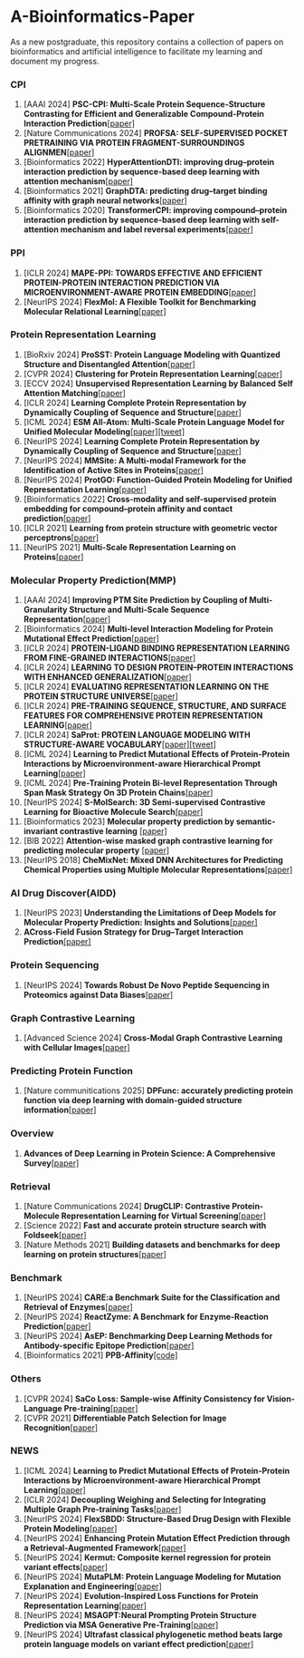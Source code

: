 # A-Bioinformatics-Paper
As a new postgraduate, this repository contains a collection of papers on bioinformatics and artificial intelligence to facilitate my learning and document my progress.
### CPI
1. [AAAI 2024] **PSC-CPI: Multi-Scale Protein Sequence-Structure Contrasting for Efficient and Generalizable Compound-Protein Interaction Prediction**[[paper]](https://arxiv.org/pdf/2402.08198)
2. [Nature Communications 2024] **PROFSA: SELF-SUPERVISED POCKET PRETRAINING VIA PROTEIN FRAGMENT-SURROUNDINGS ALIGNMEN**[[paper]](https://arxiv.org/pdf/2310.07229)
3. [Bioinformatics 2022] **HyperAttentionDTI: improving drug–protein interaction prediction by sequence-based deep learning with attention mechanism**[[paper]](https://academic.oup.com/bioinformatics/article-pdf/38/3/655/49008432/btab715.pdf)
4. [Bioinformatics 2021] **GraphDTA: predicting drug–target binding affinity with graph neural networks**[[paper]](https://academic.oup.com/bioinformatics/article-pdf/37/8/1140/50340643/btaa921.pdf)
5. [Bioinformatics 2020] **TransformerCPI: improving compound–protein interaction prediction by sequence-based deep learning with self-attention mechanism and label reversal experiments**[[paper]](https://academic.oup.com/bioinformatics/article-pdf/36/16/4406/50676855/btaa524.pdf)
### PPI
1. [ICLR 2024] **MAPE-PPI: TOWARDS EFFECTIVE AND EFFICIENT PROTEIN-PROTEIN INTERACTION PREDICTION VIA MICROENVIRONMENT-AWARE PROTEIN EMBEDDING**[[paper]](https://openreview.net/pdf?id=itGkF993gz)
2. [NeurIPS 2024] **FlexMol: A Flexible Toolkit for Benchmarking Molecular Relational Learning**[[paper]](https://steven51516.github.io/assets/pdf/flexmol.pdf)
### Protein Representation Learning
1. [BioRxiv 2024] **ProSST: Protein Language Modeling with Quantized Structure and Disentangled Attention**[[paper]](https://openreview.net/pdf/6c75eed7fafd81f83f87f954b10f95768b59f37b.pdf)
2. [CVPR 2024] **Clustering for Protein Representation Learning**[[paper]](https://arxiv.org/pdf/2404.00254)
3. [ECCV 2024] **Unsupervised Representation Learning by Balanced Self Attention Matching**[[paper]](https://www.ecva.net/papers/eccv_2024/papers_ECCV/papers/11230.pdf)
4. [ICLR 2024] **Learning Complete Protein Representation by Dynamically Coupling of Sequence and Structure**[[paper]](https://openreview.net/pdf?id=0e5uOaJxo1)
5. [ICML 2024] **ESM All-Atom: Multi-Scale Protein Language Model for Unified Molecular Modeling**[[paper]](https://arxiv.org/abs/2403.12995)[[tweet]](https://air.tsinghua.edu.cn/info/1007/2271.htm)
6. [NeurIPS 2024] **Learning Complete Protein Representation by Dynamically Coupling of Sequence and Structure**[[paper]](https://neurips.cc/virtual/2024/poster/96915)
7. [NeurIPS 2024] **MMSite: A Multi-modal Framework for the Identification of Active Sites in Proteins**[[paper]](https://openreview.net/pdf?id=XHdwlbNSVb)
8. [NeurIPS 2024] **ProtGO: Function-Guided Protein Modeling for Unified Representation Learning**[[paper]](https://openreview.net/pdf?id=0oUutV92YF)
9. [Bioinformatics 2022] **Cross-modality and self-supervised protein embedding for compound–protein affinity and contact prediction**[[paper]](https://academic.oup.com/bioinformatics/article-pdf/38/Supplement_2/ii68/49886672/btac470.pdf)
10. [ICLR 2021] **Learning from protein structure with geometric vector perceptrons**[[paper]](https://arxiv.org/pdf/2009.01411)
11. [NeurIPS 2021] **Multi-Scale Representation Learning on Proteins**[[paper]](https://openreview.net/pdf?id=-xEk43f_EO6)
### Molecular Property Prediction(MMP)
1. [AAAI 2024] **Improving PTM Site Prediction by Coupling of Multi-Granularity Structure and Multi-Scale Sequence Representation**[[paper]](https://arxiv.org/pdf/2401.10211)
2. [Bioinformatics 2024] **Multi-level Interaction Modeling for Protein Mutational Effect Prediction**[[paper]](https://arxiv.org/pdf/2405.17802)
3. [ICLR 2024] **PROTEIN-LIGAND BINDING REPRESENTATION LEARNING FROM FINE-GRAINED INTERACTIONS**[[paper]](https://openreview.net/pdf?id=AXbN2qMNiW)
4. [ICLR 2024] **LEARNING TO DESIGN PROTEIN–PROTEIN INTERACTIONS WITH ENHANCED GENERALIZATION**[[paper]](https://openreview.net/pdf?id=xcMmebCT7s)
5. [ICLR 2024] **EVALUATING REPRESENTATION LEARNING ON THE PROTEIN STRUCTURE UNIVERSE**[[paper]](https://openreview.net/pdf?id=sTYuRVrdK3)
6. [ICLR 2024] **PRE-TRAINING SEQUENCE, STRUCTURE, AND SURFACE FEATURES FOR COMPREHENSIVE PROTEIN REPRESENTATION LEARNING**[[paper]](https://openreview.net/pdf?id=BEH4mGo7zP)
7. [ICLR 2024] **SaProt: PROTEIN LANGUAGE MODELING WITH STRUCTURE-AWARE VOCABULARY**[[paper]](https://openreview.net/pdf?id=6MRm3G4NiU)[[tweet]](https://blog.csdn.net/qq_61219755/article/details/144692894)
8. [ICML 2024] **Learning to Predict Mutational Effects of Protein-Protein Interactions by Microenvironment-aware Hierarchical Prompt Learning**[[paper]](https://openreview.net/pdf?id=g89jAdrnAF)
9. [ICML 2024] **Pre-Training Protein Bi-level Representation Through Span Mask Strategy On 3D Protein Chains**[[paper]](https://openreview.net/pdf?id=qY63FnLuJ1)
10. [NeurIPS 2024] **S-MolSearch: 3D Semi-supervised Contrastive Learning for Bioactive Molecule Search**[[paper]](https://arxiv.org/pdf/2409.07462)
11. [Bioinformatics 2023] **Molecular property prediction by semantic-invariant contrastive learning** [[paper]](https://doi.org/10.1093/bioinformatics/btad462)
12. [BIB 2022] **Attention-wise masked graph contrastive learning for predicting molecular property** [[paper]](https://doi.org/10.1093/bib/bbac303)
13. [NeurIPS 2018] **CheMixNet: Mixed DNN Architectures for Predicting Chemical Properties using Multiple Molecular Representations**[[paper]](https://arxiv.org/pdf/1811.08283)
### AI Drug Discover(AIDD)
1. [NeurIPS 2023] **Understanding the Limitations of Deep Models for Molecular Property Prediction: Insights and Solutions**[[paper]](https://openreview.net/pdf?id=NLFqlDeuzt)
2. **ACross-Field Fusion Strategy for Drug–Target Interaction Prediction**[[paper]](https://arxiv.org/pdf/2405.14545)
### Protein Sequencing
1. [NeurIPS 2024] **Towards Robust De Novo Peptide Sequencing in Proteomics against Data Biases**[[paper]](https://openreview.net/pdf?id=0zfUiSX5si)
### Graph Contrastive Learning
1. [Advanced Science 2024] **Cross-Modal Graph Contrastive Learning with Cellular Images**[[paper]](https://onlinelibrary.wiley.com/doi/pdf/10.1002/advs.202404845)
### Predicting Protein Function
1. [Nature communitications 2025] **DPFunc: accurately predicting protein function via deep learning with domain-guided structure information**[[paper]](https://pubmed.ncbi.nlm.nih.gov/39746897/)
### Overview
1. **Advances of Deep Learning in Protein Science: A Comprehensive Survey**[[paper]](https://arxiv.org/pdf/2403.05314)
### Retrieval
1. [Nature Communications 2024] **DrugCLIP: Contrastive Protein-Molecule Representation Learning for Virtual Screening**[[paper]](https://proceedings.neurips.cc/paper_files/paper/2023/file/8bd31288ad8e9a31d519fdeede7ee47d-Paper-Conference.pdf)
2. [Science 2022] **Fast and accurate protein structure search with Foldseek**[[paper]](https://www.nature.com/articles/s41587-023-01773-0.pdf)
3. [Nature Methods 2021] **Building datasets and benchmarks for deep learning on protein structures**[[paper]](https://proceedings.neurips.cc/paper_files/paper/2023/file/b6167294ed3d6fc61e11e1592ce5cb77-Paper-Datasets_and_Benchmarks.pdf)
### Benchmark
1. [NeurIPS 2024] **CARE:a Benchmark Suite for the Classification and Retrieval of Enzymes**[[paper]](https://openreview.net/pdf?id=PFwlw9bnAr)
2. [NeurIPS 2024] **ReactZyme: A Benchmark for Enzyme-Reaction Prediction**[[paper]](https://zhenglab.sjtu.edu.cn/uploadfile/ueditor/file/202410/1728892818c60954.pdf)
3. [NeurIPS 2024] **AsEP: Benchmarking Deep Learning Methods for Antibody-specific Epitope Prediction**[[paper]](https://arxiv.org/pdf/2407.18184)
4. [Bioinformatics 2021] **PPB-Affinity**[[code]](https://github.com/ChenPy00/PPB-Affinity?tab=readme-ov-file)
### Others
1. [CVPR 2024] **SaCo Loss: Sample-wise Affinity Consistency for Vision-Language Pre-training**[[paper]](https://openaccess.thecvf.com/content/CVPR2024/papers/Wu_SaCo_Loss_Sample-wise_Affinity_Consistency_for_Vision-Language_Pre-training_CVPR_2024_paper.pdf)
2. [CVPR 2021] **Differentiable Patch Selection for Image Recognition**[[paper]](https://openaccess.thecvf.com/content/CVPR2021/papers/Cordonnier_Differentiable_Patch_Selection_for_Image_Recognition_CVPR_2021_paper.pdf)
### NEWS
1. [ICML 2024] **Learning to Predict Mutational Effects of Protein-Protein Interactions by Microenvironment-aware Hierarchical Prompt Learning**[[paper]](https://arxiv.org/pdf/2405.10348)
2. [ICLR 2024] **Decoupling Weighing and Selecting for Integrating Multiple Graph Pre-training Tasks**[[paper]](https://arxiv.org/pdf/2403.01400)
3. [NeurIPS 2024] **FlexSBDD: Structure-Based Drug Design with Flexible Protein Modeling**[[paper]](https://arxiv.org/pdf/2409.19645)
4. [NeurIPS 2024] **Enhancing Protein Mutation Effect Prediction through a Retrieval-Augmented Framework**[[paper]](https://openreview.net/pdf?id=LgeHswiWef)
5. [NeurIPS 2024] **Kermut: Composite kernel regression for protein variant effects**[[paper]](https://arxiv.org/pdf/2407.00002)
6. [NeurIPS 2024] **MutaPLM: Protein Language Modeling for Mutation Explanation and Engineering**[[paper]](https://arxiv.org/pdf/2410.22949)
7. [NeurIPS 2024] **Evolution-Inspired Loss Functions for Protein Representation Learning**[[paper]](https://openreview.net/pdf?id=y5L8W0KRUX)
8. [NeurIPS 2024] **MSAGPT:Neural Prompting Protein Structure Prediction via MSA Generative Pre-Training**[[paper]](https://arxiv.org/pdf/2406.05347)
9. [NeurIPS 2024] **Ultrafast classical phylogenetic method beats large protein language models on variant effect prediction**[[paper]](https://openreview.net/pdf?id=H7mENkYB2J)
